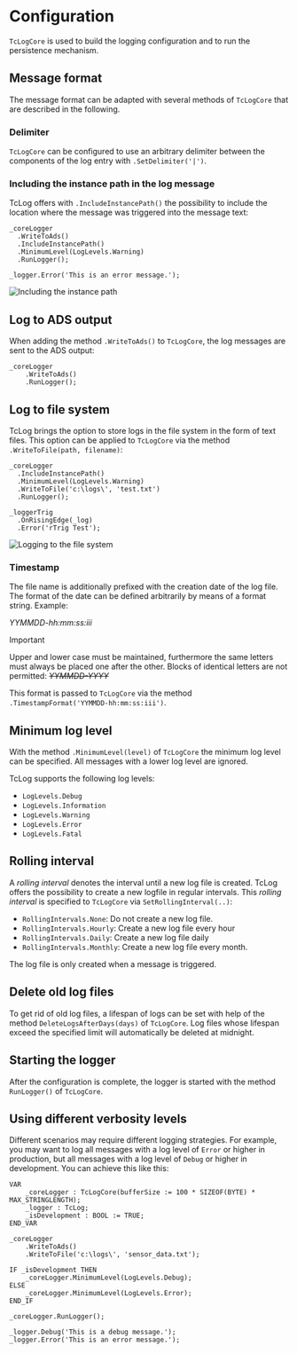 # Configuration
`TcLogCore`  is used to build the logging configuration and to run the persistence mechanism. 

## Message format
The message format can be adapted with several methods of `TcLogCore` that are described in the following.

### Delimiter
`TcLogCore` can be configured to use an arbitrary delimiter between the components of the log entry with `.SetDelimiter('|')`. 

### Including the instance path in the log message
TcLog offers with `.IncludeInstancePath()` the possibility to include the location where the message was triggered into the message text:

```st
_coreLogger
  .WriteToAds()
  .IncludeInstancePath()
  .MinimumLevel(LogLevels.Warning)
  .RunLogger();
  
_logger.Error('This is an error message.');
```

![Including the instance path](https://benediktgeisler.de/InstancePath.png "Including the instance path")

## Log to ADS output
When adding the method `.WriteToAds()` to `TcLogCore`, the log messages are sent to the ADS output:

```st
_coreLogger
    .WriteToAds()
    .RunLogger();
```

## Log to file system
TcLog brings the option to store logs in the file system in the form of text files. This option can be applied to `TcLogCore` via the method `.WriteToFile(path, filename)`: 

```st
_coreLogger
  .IncludeInstancePath()
  .MinimumLevel(LogLevels.Warning)
  .WriteToFile('c:\logs\', 'test.txt')
  .RunLogger();
  
_loggerTrig
  .OnRisingEdge(_log)
  .Error('rTrig Test');
```

![Logging to the file system](https://benediktgeisler.de/LogMessageInFiileSystem.png "Logging to the file system")

### Timestamp
The file name is additionally prefixed with the creation date of the log file. The format of the date can be defined arbitrarily by means of a format string. Example: 

*YYMMDD-hh:mm:ss:iii* 

> [!IMPORTANT] 
> Upper and lower case must be maintained, furthermore the same letters must always be placed one after the other. Blocks of identical letters are not permitted: ~~*YYMMDD-YYYY*~~

This format is passed to `TcLogCore` via the method `.TimestampFormat('YYMMDD-hh:mm:ss:iii')`. 

## Minimum log level
With the method `.MinimumLevel(level)` of `TcLogCore` the minimum log level can be specified. All messages with a lower log level are ignored.

TcLog supports the following log levels:
- `LogLevels.Debug`
- `LogLevels.Information`
- `LogLevels.Warning`
- `LogLevels.Error`
- `LogLevels.Fatal`


## Rolling interval
A *rolling interval* denotes the interval until a new log file is created. TcLog offers the possibility to create a new logfile in regular intervals. This *rolling interval* is specified to `TcLogCore` via `SetRollingInterval(..)`:
- `RollingIntervals.None`: Do not create a new log file.
- `RollingIntervals.Hourly`: Create a new log file every hour
- `RollingIntervals.Daily`: Create a new log file daily
- `RollingIntervals.Monthly`: Create a new log file every month.

The log file is only created when a message is triggered. 

## Delete old log files
To get rid of old log files, a lifespan of logs can be set with help of the method `DeleteLogsAfterDays(days)` of `TcLogCore`. Log files whose lifespan exceed the specified limit will automatically be deleted at midnight.

## Starting the logger
After the configuration is complete, the logger is started with the method `RunLogger()` of `TcLogCore`. 

## Using different verbosity levels
Different scenarios may require different logging strategies. For example, you may want to log all messages with a log level of `Error` or higher in production, but all messages with a log level of `Debug` or higher in development. You can achieve this like this:

```st
VAR
    _coreLogger : TcLogCore(bufferSize := 100 * SIZEOF(BYTE) * MAX_STRINGLENGTH);
    _logger : TcLog;
    _isDevelopment : BOOL := TRUE;
END_VAR

_coreLogger
    .WriteToAds()
    .WriteToFile('c:\logs\', 'sensor_data.txt');

IF _isDevelopment THEN
    _coreLogger.MinimumLevel(LogLevels.Debug);
ELSE
    _coreLogger.MinimumLevel(LogLevels.Error);
END_IF

_coreLogger.RunLogger();

_logger.Debug('This is a debug message.');
_logger.Error('This is an error message.');
```
